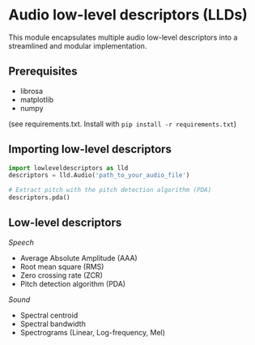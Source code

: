# Audio low-level descriptors (LLDs)

This module encapsulates multiple audio low-level descriptors into a streamlined and modular implementation.

## Prerequisites

- librosa
- matplotlib
- numpy

(see requirements.txt. Install with `pip install -r requirements.txt`)

## Importing low-level descriptors

```python
import lowleveldescriptors as lld
descriptors = lld.Audio('path_to_your_audio_file')

# Extract pitch with the pitch detection algorithm (PDA)
descriptors.pda()
```

## Low-level descriptors

*Speech*
- Average Absolute Amplitude (AAA)
- Root mean square (RMS)
- Zero crossing rate (ZCR)
- Pitch detection algorithm (PDA)

*Sound*
- Spectral centroid
- Spectral bandwidth
- Spectrograms (Linear, Log-frequency, Mel)

